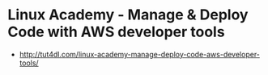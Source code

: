 # Linux Academy - Manage & Deploy Code with AWS developer tools

- http://tut4dl.com/linux-academy-manage-deploy-code-aws-developer-tools/
